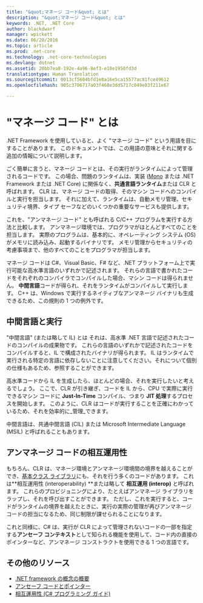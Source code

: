 ```yaml
---
title: "&quot;マネージ コード&quot; とは"
description: "&quot;マネージ コード&quot; とは"
keywords: .NET, .NET Core
author: blackdwarf
manager: wpickett
ms.date: 06/20/2016
ms.topic: article
ms.prod: .net-core
ms.technology: .net-core-technologies
ms.devlang: dotnet
ms.assetid: 20bb7ea8-192e-4a96-8ef3-e10e1950fd3d
translationtype: Human Translation
ms.sourcegitcommit: 0013cf5604bfd1e8a16e5ca15577ac81fce49612
ms.openlocfilehash: 905c3706717a03f468e3dd5717c049e83f211e67

---
```


# <a name="what-is-managed-code"></a>"マネージ コード" とは

.NET Framework を使用していると、よく "マネージ コード" という用語を目にすることがあります。 このドキュメントでは、この用語の意味とそれに関する追加の情報について説明します。

ごく簡単に言うと、マネージ コードとは、その実行がランタイムによって管理されるコードです。 この場合、問題のランタイムは、実装 ([Mono](http://www.mono-project.com/) または .NET Framework または .NET Core) に関係なく、**共通言語ランタイム**または CLR と呼ばれます。 CLR は、マネージ コードの取得、そのマシン コードへのコンパイルと実行を担当します。 それに加えて、ランタイムは、自動メモリ管理、セキュリティ境界、タイプ セーフなどのいくつかの重要なサービスも提供します。

これを、"アンマネージ コード" とも呼ばれる C/C++ プログラムを実行する方法と比較します。 アンマネージ環境では、プログラマがほとんどすべてのことを担当します。 実際のプログラムは、基本的に、オペレーティング システム (OS) がメモリに読み込み、起動するバイナリです。 メモリ管理からセキュリティの考慮事項まで、他のすべてのことをプログラマが担当します。

マネージ コードは C#、Visual Basic、F# など、.NET プラットフォーム上で実行可能な高水準言語のいずれかで記述されます。 それらの言語で書かれたコードをそれぞれのコンパイラでコンパイルした場合、マシン コードは得られません。 **中間言語**コードが得られ、それをランタイムがコンパイルして実行します。 C++ は、Windows で実行するネイティブなアンマネージ バイナリも生成できるため、この規則の 1 つの例外です。

## <a name="intermediate-language-execution"></a>中間言語と実行

"中間言語" (または略して IL) とは それは、高水準 .NET 言語で記述されたコードのコンパイルの成果物です。 これらの言語のいずれかで記述されたコードをコンパイルすると、IL で構成されたバイナリが得られます。 IL はランタイムで実行される特定の言語に依存しないことに注意してください。それについて個別の仕様もあるため、参照することができます。

高水準コードから IL を生成したら、ほとんどの場合、それを実行したいと考えるでしょう。 ここで、CLR が引き継ぎ、コードを IL から、CPU で実際に実行できるマシン コードに **Just-In-Time** コンパイル、つまり **JIT 処理**するプロセスを開始します。 このように、CLR はコードが実行することを正確にわかっているため、それを効率的に_管理_できます。

中間言語は、共通中間言語 (CIL) または Microsoft Intermediate Language (MSIL) と呼ばれることもあります。

## <a name="unmanaged-code-interoperability"></a>アンマネージ コードの相互運用性

もちろん、CLR は、マネージ環境とアンマネージ環境間の境界を越えることができ、[基本クラス ライブラリ](framework-libraries.md)にも、それを行う多くのコードがあります。 これは**相互運用性 (interoperability) **または略して **相互運用 (interop)** と呼ばれます。 これらのプロビジョニングにより、たとえばアンマネージ ライブラリをラップし、それを呼び出すことができます。 ただし、これを実行すると、コードがランタイムの境界を越えたときに、実行の実際の管理が再びアンマネージ コードの担当になるため、同じ制限が課せられることになります。

これと同様に、C# は、実行が CLR によって管理されないコードの一部を指定する**アンセーフ コンテキスト**として知られる機能を使用して、コード内の直接のポインターなど、アンマネージ コンストラクトを使用できる 1 つの言語です。

## <a name="more-resources"></a>その他のリソース

*   [.NET framework の概念の概要](https://msdn.microsoft.com/library/zw4w595w.aspx)
*   [アンセーフ コードとポインター](https://msdn.microsoft.com/library/t2yzs44b.aspx)
*   [相互運用性 (C# プログラミング ガイド)](https://msdn.microsoft.com/library/ms173184.aspx)



<!--HONumber=Nov16_HO3-->


